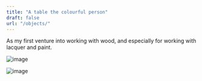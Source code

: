 ```yaml
---
title: "A table the colourful person"
draft: false
url: "/objects/"
---
```


As my first venture into working with wood, and especially for working with
lacquer and paint.

![image](/images/table1.jpg)

![image](/images/table2.jpg)
